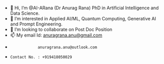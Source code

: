 - 👋 Hi, I’m @AI-ARana (Dr Anurag Rana) PhD in Artificial Intelligence and Data Science.
- 👀 I’m interested in Applied AI/ML, Quantum Computing, Generative AI and Prompt Engineering.
- 💞️ I’m looking to collaborate on Post Doc Position
- 📫 My email Id: anuragrana.anu@gmail.com
-                 anuragrana.anu@outlook.com
-     Contact No. : +919418050029

<!---
AI-ARana/AI-ARana is a ✨ special ✨ repository because its `README.md` (this file) appears on your GitHub profile.
You can click the Preview link to take a look at your changes.
--->
